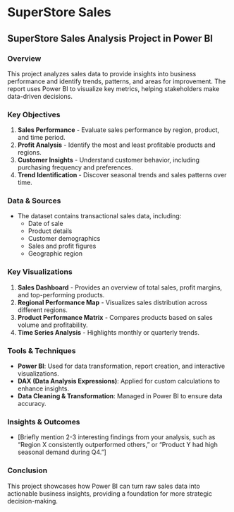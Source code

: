 # SuperStore Sales
## SuperStore Sales Analysis Project in Power BI

### Overview
This project analyzes sales data to provide insights into business performance and identify trends, patterns, and areas for improvement. The report uses Power BI to visualize key metrics, helping stakeholders make data-driven decisions.

### Key Objectives
1. **Sales Performance** - Evaluate sales performance by region, product, and time period.
2. **Profit Analysis** - Identify the most and least profitable products and regions.
3. **Customer Insights** - Understand customer behavior, including purchasing frequency and preferences.
4. **Trend Identification** - Discover seasonal trends and sales patterns over time.

### Data & Sources
- The dataset contains transactional sales data, including:
  - Date of sale
  - Product details
  - Customer demographics
  - Sales and profit figures
  - Geographic region

### Key Visualizations
1. **Sales Dashboard** - Provides an overview of total sales, profit margins, and top-performing products.
2. **Regional Performance Map** - Visualizes sales distribution across different regions.
3. **Product Performance Matrix** - Compares products based on sales volume and profitability.
4. **Time Series Analysis** - Highlights monthly or quarterly trends.

### Tools & Techniques
- **Power BI**: Used for data transformation, report creation, and interactive visualizations.
- **DAX (Data Analysis Expressions)**: Applied for custom calculations to enhance insights.
- **Data Cleaning & Transformation**: Managed in Power BI to ensure data accuracy.

### Insights & Outcomes
- [Briefly mention 2-3 interesting findings from your analysis, such as “Region X consistently outperformed others,” or “Product Y had high seasonal demand during Q4.”]

### Conclusion
This project showcases how Power BI can turn raw sales data into actionable business insights, providing a foundation for more strategic decision-making.
